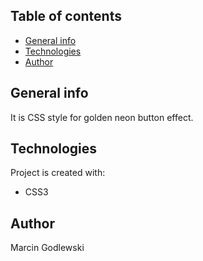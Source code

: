 ## Table of contents
* [General info](#general-info)
* [Technologies](#technologies)
* [Author](#author)

## General info
It is CSS style for golden neon button effect.
	
## Technologies
Project is created with:
* CSS3

## Author
Marcin Godlewski

